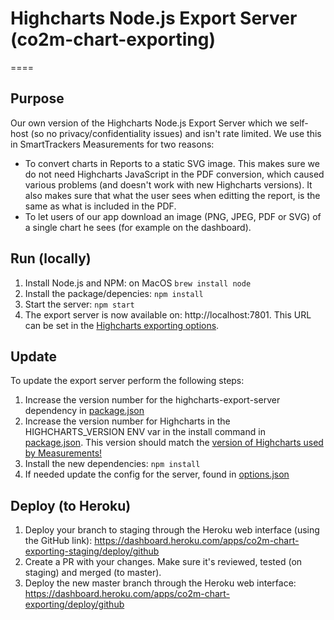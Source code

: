 # Highcharts Node.js Export Server (co2m-chart-exporting)
====

## Purpose
Our own version of the Highcharts Node.js Export Server which we self-host (so no privacy/confidentiality issues) and isn't rate limited.
We use this in SmartTrackers Measurements for two reasons:

- To convert charts in Reports to a static SVG image. This makes sure we do not need Highcharts JavaScript in the PDF conversion, which caused various problems (and doesn't work with new Highcharts versions). It also makes sure that what the user sees when editting the report, is the same as what is included in the PDF.
- To let users of our app download an image (PNG, JPEG, PDF or SVG) of a single chart he sees (for example on the dashboard).

## Run (locally)
1. Install Node.js and NPM: on MacOS `brew install node`
2. Install the package/depencies: `npm install`
3. Start the server: `npm start`
4. The export server is now available on: http://localhost:7801. This URL can be set in the [Highcharts exporting options](https://api.highcharts.com/highcharts/exporting.url).

## Update
To update the export server perform the following steps:
1. Increase the version number for the highcharts-export-server dependency in [package.json](package.json#L8)
2. Increase the version number for Highcharts in the HIGHCHARTS_VERSION ENV var in the install command in [package.json](package.json#L4). This version should match the [version of Highcharts used by Measurements!](https://github.com/CO2Management/co2m/blob/develop/yarn.lock)
3. Install the new dependencies: `npm install`
4. If needed update the config for the server, found in [options.json](options.json)

## Deploy (to Heroku)
1. Deploy your branch to staging through the Heroku web interface (using the GitHub link): https://dashboard.heroku.com/apps/co2m-chart-exporting-staging/deploy/github
2. Create a PR with your changes. Make sure it's reviewed, tested (on staging) and merged (to master).
3. Deploy the new master branch through the Heroku web interface: https://dashboard.heroku.com/apps/co2m-chart-exporting/deploy/github
